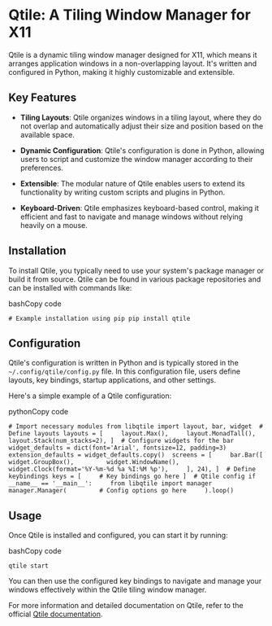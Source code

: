 # Qtile: A Tiling Window Manager for X11

Qtile is a dynamic tiling window manager designed for X11, which means it arranges application windows in a non-overlapping layout. It's written and configured in Python, making it highly customizable and extensible.

## Key Features

- **Tiling Layouts**: Qtile organizes windows in a tiling layout, where they do not overlap and automatically adjust their size and position based on the available space.
    
- **Dynamic Configuration**: Qtile's configuration is done in Python, allowing users to script and customize the window manager according to their preferences.
    
- **Extensible**: The modular nature of Qtile enables users to extend its functionality by writing custom scripts and plugins in Python.
    
- **Keyboard-Driven**: Qtile emphasizes keyboard-based control, making it efficient and fast to navigate and manage windows without relying heavily on a mouse.
    

## Installation

To install Qtile, you typically need to use your system's package manager or build it from source. Qtile can be found in various package repositories and can be installed with commands like:

bashCopy code

`# Example installation using pip pip install qtile`

## Configuration

Qtile's configuration is written in Python and is typically stored in the `~/.config/qtile/config.py` file. In this configuration file, users define layouts, key bindings, startup applications, and other settings.

Here's a simple example of a Qtile configuration:

pythonCopy code

`# Import necessary modules from libqtile import layout, bar, widget  # Define layouts layouts = [     layout.Max(),     layout.MonadTall(),     layout.Stack(num_stacks=2), ]  # Configure widgets for the bar widget_defaults = dict(font='Arial', fontsize=12, padding=3) extension_defaults = widget_defaults.copy()  screens = [     bar.Bar([         widget.GroupBox(),         widget.WindowName(),         widget.Clock(format='%Y-%m-%d %a %I:%M %p'),     ], 24), ]  # Define keybindings keys = [     # Key bindings go here ]  # Qtile config if __name__ == '__main__':     from libqtile import manager     manager.Manager(         # Config options go here     ).loop()`

## Usage

Once Qtile is installed and configured, you can start it by running:

bashCopy code

`qtile start`

You can then use the configured key bindings to navigate and manage your windows effectively within the Qtile tiling window manager.

For more information and detailed documentation on Qtile, refer to the official [Qtile documentation](http://docs.qtile.org/).